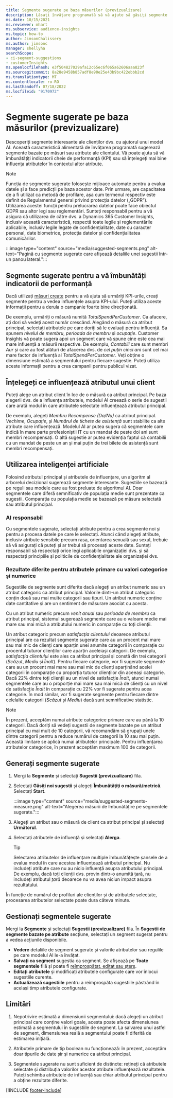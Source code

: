 ```yaml
---
title: Segmente sugerate pe baza măsurilor (previzualizare)
description: Lăsați învățare programată să vă ajute să găsiți segmente noi și interesante pe baza atributelor clienților.
ms.date: 10/15/2021
ms.reviewer: mhart
ms.subservice: audience-insights
ms.topic: how-to
author: JimsonChalissery
ms.author: jimsonc
manager: shellyha
searchScope:
- ci-segment-suggestions
- customerInsights
ms.openlocfilehash: e3f504827029afa12c65ec6f065a62606aaa823f
ms.sourcegitcommit: 8a28e9458b857adf8e90e25e43b9bc422ebbb2cd
ms.translationtype: MT
ms.contentlocale: ro-RO
ms.lasthandoff: 07/18/2022
ms.locfileid: "9170972"
---
```

# <a name="suggested-segments-based-on-measures-preview"></a>Segmente sugerate pe baza măsurilor (previzualizare)

Descoperiți segmente interesante ale clienților dvs. cu ajutorul unui model AI. Această caracteristică alimentată de învățarea programată sugerează segmente bazate pe măsuri sau atribute ale clientului. Vă poate ajuta să vă îmbunătățiți indicatorii cheie de performanță (KPI) sau să înțelegeți mai bine influența atributelor în contextul altor atribute.

> [!NOTE]
> Funcția de segmente sugerate folosește mijloace automate pentru a evalua datele și a face predicții pe baza acestor date. Prin urmare, are capacitatea de a fi utilizat ca metodă de profilare, așa cum termenul respectiv este definit de Regulamentul general privind protecția datelor („GDPR”). Utilizarea acestei funcții pentru prelucrarea datelor poate face obiectul GDPR sau altor legi sau reglementări. Sunteți responsabil pentru a vă asigura că utilizarea de către dvs. a Dynamics 365 Customer Insights, inclusiv această caracteristică, respectă toate legile și reglementările aplicabile, inclusiv legile legate de confidențialitate, date cu caracter personal, date biometrice, protecția datelor și confidențialitatea comunicărilor.

:::image type="content" source="media/suggested-segments.png" alt-text="Pagină cu segmente sugerate care afișează detaliile unei sugestii într-un panou lateral.":::

## <a name="suggested-segments-to-improve-your-kpis"></a>Segmente sugerate pentru a vă îmbunătăți indicatorii de performanță

Dacă utilizați [măsuri create](measures.md) pentru a vă ajuta să urmăriți KPI-urile, creați segmente pentru a vedea influențele asupra KPI-ului. Puteți utiliza aceste informații pentru a derula o campanie foarte bine direcționată.

De exemplu, urmăriți o măsură numită *TotalSpendPerCustomer*. Ca afacere, ați dori să vedeți acest număr crescând. Alegând o măsură ca atribut principal, selectați atributele pe care doriți să le evaluați pentru influență. Sa spunem *nivelul de membru*, *perioada de membru* și *ocupaţie*. Customer Insights vă poate sugera apoi un segment care vă spune cine este cea mai mare influență a măsurii respective. De exemplu, *Contabili* care sunt membri *Aur* și care au fost alături de afacerea dvs. de *cel puțin cinci ani* sunt cel mai mare factor de influență al *TotalSpendPerCustomer*. Veți obține o dimensiune estimată a segmentului pentru fiecare sugestie. Puteți utiliza aceste informații pentru a crea campanii pentru publicul vizat.

## <a name="understand-what-influences-a-customer-attribute"></a>Înțelegeți ce influențează atributul unui client

Puteți alege un atribut client în loc de o măsură ca atribut principal. Pe baza alegerii dvs. de a influența atributele, modelul AI creează o serie de sugestii care arată modul în care atributele selectate influențează atributul principal.

De exemplu, alegeți *Membru Recompense (Da/Nu)* ca atribut principal. *Vechime*, *Ocupaţie*, și *Numărul de tichete de asistență* sunt stabilite ca alte atribute care influențează. Modelul AI ar putea sugera că segmentele care indică în mare parte profesioniștii IT cu un mandat de peste doi ani sunt membri recompensați. O altă sugestie ar putea evidenția faptul că contabilii cu un mandat de peste un an și mai puțin de trei bilete de asistență sunt membri recompensați.

## <a name="artificial-intelligence-usage"></a>Utilizarea inteligenței artificiale

Folosind atributul principal și atributele de influențare, un algoritm al arborelui decizional sugerează segmente interesante. Sugestiile se bazează pe reguli sau modele care au fost preluate de algoritmul AI. Doar segmentele care diferă semnificativ de populația medie sunt prezentate ca sugestii. Comparația cu populația medie se bazează pe măsura selectată sau atributul principal.

### <a name="responsible-ai"></a>AI responsabil

Cu segmentele sugerate, selectați atribute pentru a crea segmente noi și pentru a procesa datele pe care le selectați. Atunci când alegeți atribute, inclusiv atribute sensibile precum rasa, orientarea sexuală sau sexul, trebuie să vă asigurați că puteți și ar trebui să procesați aceste date. Sunteți responsabil să respectați orice legi aplicabile organizației dvs. și să respectați principiile și politicile de confidențialitate ale organizației dvs.

### <a name="different-results-for-primary-attributes-with-categorical-and-numeric-values"></a>Rezultate diferite pentru atributele primare cu valori categorice și numerice

Sugestiile de segmente sunt diferite dacă alegeți un atribut numeric sau un atribut categoric ca atribut principal. Valorile dintr-un atribut categoric conțin două sau mai multe categorii sau tipuri. Un atribut numeric conține date cantitative și are un sentiment de măsurare asociat cu acesta.

Cu un atribut numeric precum *venit anual* sau *perioada de membru* ca atribut principal, sistemul sugerează segmente care au o valoare medie mai mare sau mai mică a atributului numeric în comparație cu toți clienții.

Un atribut categoric precum *satisfacția clientului* deoarece atributul principal are ca rezultat segmente sugerate care au un procent mai mare sau mai mic de clienți care aparțin unei anumite categorii în comparație cu procentul tuturor clienților care aparțin aceleiași categorii. De exemplu, *satisfacția clientului* este ales ca atribut principal și constă din trei categorii (*Scăzut*, *Mediu* și *Înalt*). Pentru fiecare categorie, vor fi sugerate segmente care au un procent mai mare sau mai mic de clienți aparținând acelei categorii în comparație cu proporția tuturor clienților din aceeași categorie. Dacă 22% dintre toți clienții au un nivel de satisfacție *Înalt*, atunci numai segmentele care au o proporție mai mare sau mai mică de clienți cu un nivel de satisfacție *Înalt* în comparație cu 22% vor fi sugerate pentru acea categorie. În mod similar, vor fi sugerate segmente pentru fiecare dintre celelalte categorii (*Scăzut* și *Mediu*) dacă sunt semnificative statistic.

> [!NOTE]
> În prezent, acceptăm numai atribute categorice primare care au până la 10 categorii. Dacă doriți să vedeți sugestii de segmente bazate pe un atribut principal cu mai mult de 10 categorii, vă recomandăm să grupați unele dintre categorii pentru a reduce numărul de categorii la 10 sau mai puțin. Această limitare se aplică numai atributelor principale. Pentru influențarea atributelor categorice, în prezent acceptăm maximum 100 de categorii.

## <a name="generate-suggested-segments"></a>Generați segmente sugerate

1. Mergi la **Segmente** și selectați **Sugestii (previzualizare)** fila.

1. Selectați **Găsiți noi sugestii** și alegeți **Îmbunătățiți o măsură/metrică**. Selectați **Start**.

   :::image type="content" source="media/suggested-segments-measure.png" alt-text="Alegerea măsurii de îmbunătățire pe segmentele sugerate.":::

1. Alegeți un atribut sau o măsură de client ca atribut principal și selectați **Următorul**.

1. Selectați atributele de influență și selectați **Alerga**.

   > [!TIP]
   > Selectarea atributelor de influențare multiple îmbunătățește șansele de a evalua modul în care acestea influențează atributul principal. Nu includeți atribute care nu au nicio influență asupra atributului principal. De exemplu, dacă toți clienții dvs. provin dintr-o anumită țară, nu includeți atributul *țară* deoarece nu va avea niciun impact asupra rezultatului.

În funcție de numărul de profiluri ale clienților și de atributele selectate, procesarea atributelor selectate poate dura câteva minute.

## <a name="manage-suggested-segments"></a>Gestionați segmentele sugerate

Mergi la **Segmente** și selectați **Sugestii (previzualizare)** fila. În **Sugestii de segmente bazate pe atribute** secțiune, selectați un segment sugerat pentru a vedea acțiunile disponibile.

- **Vedere** detaliile de segment sugerate și valorile atributelor sau regulile pe care modelul AI le-a învățat.
- **Salvați ca segment** sugestia ca segment. Se afișează pe **Toate segmentele** filă și poate fi [reîmprospătat, editat sau șters](segments.md).
- **Editați atributele** și modificați atributele configurate care vor înlocui sugestiile curente.
- **Actualizează sugestiile** pentru a reîmprospăta sugestiile păstrând în același timp atributele configurate.

## <a name="limitations"></a>Limitări

1. Nepotrivire estimată a dimensiunii segmentului: dacă alegeți un atribut principal care conține valori goale, acesta poate afecta dimensiunea estimată a segmentului în sugestiile de segment. La salvarea unui astfel de segment, dimensiunea reală a segmentului poate fi diferită de estimarea inițială.

2. Atributele primare de tip boolean nu funcționează: în prezent, acceptăm doar tipurile de date șir și numerice ca atribut principal.

3. Segmentele sugerate nu sunt suficient de distincte: rețineți că atributele selectate și distribuția valorilor acestor atribute influențează rezultatele. Puteți schimba atributele de influență sau chiar atributul principal pentru a obține rezultate diferite.

[!INCLUDE [footer-include](includes/footer-banner.md)]